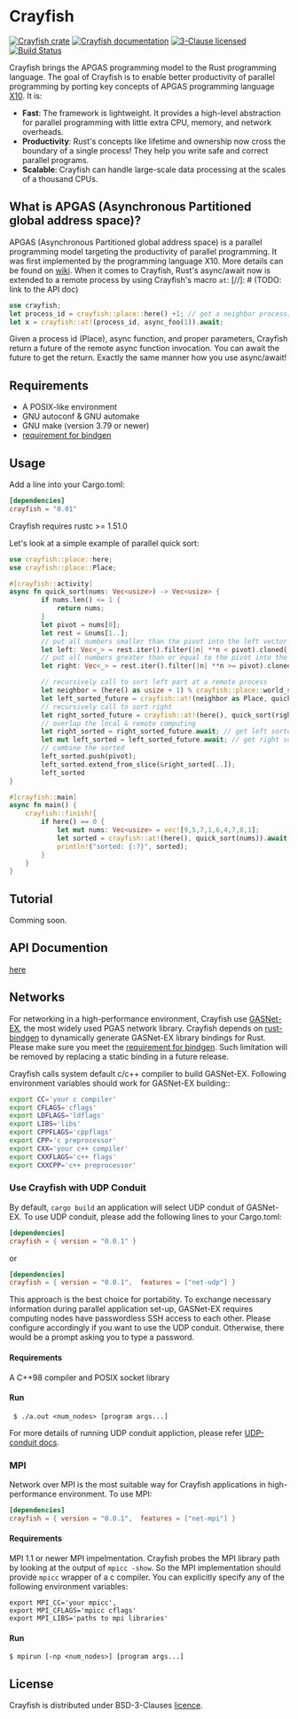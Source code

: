 # Crayfish
[![Crayfish crate](https://img.shields.io/crates/v/crayfish.svg)](https://crates.io/crates/crayfish)
[![Crayfish documentation](https://docs.rs/crayfish/badge.svg)](https://docs.rs/crayfish)
[![3-Clause licensed](https://img.shields.io/badge/license-BSD-blue.svg)](https://github.com/jaxonwang/crayfish/blob/master/LICENSE)
[![Build Status](https://github.com/jaxonwang/crayfish/workflows/CI/badge.svg)](https://github.com/jaxonwang/crayfish/actions/workflows/rust.yml)

Crayfish brings the APGAS programming model to the Rust programming language. The goal of Crayfish is to enable better productivity of parallel programming by porting key concepts of APGAS programming language [X10][x10-url]. It is:

- **Fast**: The framework is lightweight. It provides a high-level abstraction for parallel programming with little extra CPU, memory, and network overheads.
- **Productivity**: Rust's concepts like lifetime and ownership now cross the boundary of a single process! They help you write safe and correct parallel programs.
- **Scalable**: Crayfish can handle large-scale data processing at the scales of a thousand CPUs.

[X10-url]: http://x10-lang.org/

## What is APGAS (Asynchronous Partitioned global address space)?
APGAS  (Asynchronous Partitioned global address space) is a parallel programming model targeting the productivity of parallel programming. It was first implemented by the programming language X10. More details can be found on [wiki][gpas-url]. When it comes to Crayfish, Rust's async/await now is extended to a remote process by using Crayfish's macro `at`: 
[//]: # (TODO: link to the API doc)
```rust
use crayfish;
let process_id = crayfish::place::here() +1; // get a neighbor process;
let x = crayfish::at!(process_id, async_foo(1)).await;
```
Given a process id (Place), async function, and proper parameters, Crayfish return a future of the remote async function invocation. You can await the future to get the return. Exactly the same manner how you use async/await!

[gpas-url]: https://en.wikipedia.org/wiki/Partitioned_global_address_space

## Requirements
- A POSIX-like environment
- GNU autoconf & GNU automake
- GNU make (version 3.79 or newer)
- [requirement for bindgen](https://rust-lang.github.io/rust-bindgen/requirements.html)

## Usage 

Add a line into your Cargo.toml:
```toml
[dependencies]
crayfish = "0.01"
```
Crayfish requires rustc  >= 1.51.0

Let's look at a simple example of parallel quick sort:
```rust
use crayfish::place::here;
use crayfish::place::Place;

#[crayfish::activity]
async fn quick_sort(nums: Vec<usize>) -> Vec<usize> {
        if nums.len() <= 1 {
            return nums;
        }
        let pivot = nums[0];
        let rest = &nums[1..];
        // put all numbers smaller than the pivot into the left vector
        let left: Vec<_> = rest.iter().filter(|n| **n < pivot).cloned().collect();
        // put all numbers greater than or equal to the pivot into the right vector
        let right: Vec<_> = rest.iter().filter(|n| **n >= pivot).cloned().collect();

        // recursively call to sort left part at a remote process
        let neighbor = (here() as usize + 1) % crayfish::place::world_size();
        let left_sorted_future = crayfish::at!(neighbor as Place, quick_sort(left));
        // recursively call to sort right
        let right_sorted_future = crayfish::at!(here(), quick_sort(right));
        // overlap the local & remote computing
        let right_sorted = right_sorted_future.await; // get left sorted vector
        let mut left_sorted = left_sorted_future.await; // get right sorted vector
        // combine the sorted
        left_sorted.push(pivot);
        left_sorted.extend_from_slice(&right_sorted[..]);
        left_sorted
}

#[crayfish::main]
async fn main() {
    crayfish::finish!{
        if here() == 0 {
            let mut nums: Vec<usize> = vec![9,5,7,1,6,4,7,8,1];
            let sorted = crayfish::at!(here(), quick_sort(nums)).await;
            println!("sorted: {:?}", sorted);
        }
    }
}
```

## Tutorial
Comming soon.

## API Documention
[here](https://docs.rs/crayfish)

## Networks

For networking in a high-performance environment, Crayfish use [GASNet-EX](https://gasnet.lbl.gov/), the most widely used PGAS network library. Crayfish depends on [rust-bindgen](https://github.com/rust-lang/rust-bindgen) to dynamically generate GASNet-EX library bindings for Rust. Please make sure you meet the [requirement for bindgen](https://rust-lang.github.io/rust-bindgen/requirements.html). Such limitation will be removed by replacing a static binding in a future release. 

Crayfish calls system default c/c++ compiler to build GASNet-EX. Following environment variables should work for GASNet-EX building::
```sh
export CC='your c compiler'
export CFLAGS='cflags'
export LDFLAGS='ldflags'
export LIBS='libs'
export CPPFLAGS='cppflags'
export CPP='c preprocessor'
export CXX='your c++ compiler'
export CXXFLAGS='c++ flags'
export CXXCPP='c++ preprocessor'
```
### Use Crayfish with UDP Conduit
By default, `cargo build` an application will select UDP conduit of GASNet-EX. To use UDP conduit, please add the following lines to your Cargo.toml:
```toml
[dependencies]
crayfish = { version = "0.0.1" }
```
or
```toml
[dependencies]
crayfish = { version = "0.0.1",  features = ["net-udp"] }
```
This approach is the best choice for portability. To exchange necessary information during parallel application set-up, GASNet-EX requires computing nodes have passwordless SSH access to each other. Please configure accordingly if you want to use the UDP conduit. Otherwise, there would be a prompt asking you to type a password.

#### Requirements
A C++98 compiler and POSIX socket library

#### Run
```console
 $ ./a.out <num_nodes> [program args...]
```
For more details of running UDP conduit appliction, please refer [UDP-conduit docs](https://gasnet.lbl.gov/dist-ex/udp-conduit/README).

### MPI
Network over MPI is the most suitable way for Crayfish applications in high-performance environment. To use MPI:
```toml
[dependencies]
crayfish = { version = "0.0.1",  features = ["net-mpi"] }
```
#### Requirements
MPI 1.1 or newer MPI impelmentation.
Crayfish probes the MPI library path by looking at the output of `mpicc -show`. So the MPI implementation should provide `mpicc` wrapper of a c compiler.
You can explicitly specify any of the following environment variables:
```
export MPI_CC='your mpicc',
export MPI_CFLAGS='mpicc cflags'
export MPI_LIBS='paths to mpi libraries'
```
#### Run
```console
$ mpirun [-np <num_nodes>] [program args...]   
```

## License
Crayfish is distributed under BSD-3-Clauses [licence](https://github.com/jaxonwang/crayfish/blob/master/LICENSE).
